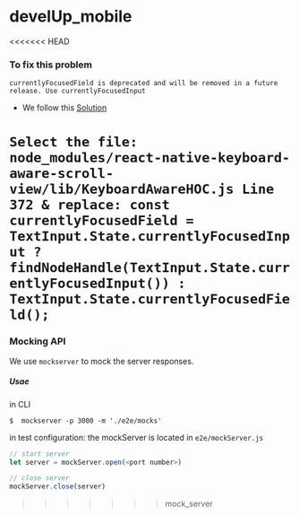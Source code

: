 # develUp_mobile

<<<<<<< HEAD
### To fix this problem
`currentlyFocusedField is deprecated and will be removed in a future release. Use currentlyFocusedInput
`
- We follow this [Solution](https://github.com/APSL/react-native-keyboard-aware-scroll-view/issues/440#issuecomment-699637083)

`Select the file: node_modules/react-native-keyboard-aware-scroll-view/lib/KeyboardAwareHOC.js
Line 372 & replace: const currentlyFocusedField = TextInput.State.currentlyFocusedInput ? findNodeHandle(TextInput.State.currentlyFocusedInput()) : TextInput.State.currentlyFocusedField();`
=======
### Mocking API
We use `mockserver` to mock the server responses.

##### Usae
in CLI
```
$  mockserver -p 3000 -m './e2e/mocks'
```

in test configuration: the mockServer is located in `e2e/mockServer.js`

```js
// start server
let server = mockServer.open(<port number>)
```
```js
// close server
mockServer.close(server)
```
>>>>>>> mock_server
